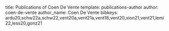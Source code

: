title: Publications of Coen De Vente
template: publications-author
author: coen-de-vente
author_name: Coen De Vente
bibkeys: ardu20,schw22a,schw22,vent20a,vent21a,vent18,vent20,xion21,vent21,lemi22,less20,gonz21